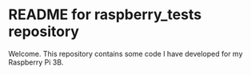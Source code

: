 # README for raspberry_tests repository

Welcome. This repository contains some code I have developed for my Raspberry Pi 3B.
